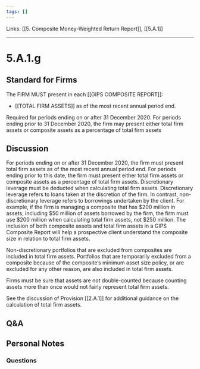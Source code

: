```yaml
---
tags: []
---
```

Links: [[5. Composite Money-Weighted Return Report]], [[5.A.1]]
___
# 5.A.1.g
## Standard for Firms
The FIRM MUST present in each [[GIPS COMPOSITE REPORT]]:
- [[TOTAL FIRM ASSETS]] as of the most recent annual period end.

Required for periods ending on or after 31 December 2020. For periods ending prior to 31 December 2020, the firm may present either total firm assets or composite assets as a percentage of total firm assets
## Discussion
For periods ending on or after 31 December 2020, the firm must present total firm assets as of the most recent annual period end. For periods ending prior to this date, the firm must present either total firm assets or composite assets as a percentage of total firm assets. Discretionary leverage must be deducted when calculating total firm assets. Discretionary leverage refers to loans taken at the discretion of the firm. In contrast, non-discretionary leverage refers to borrowings undertaken by the client. For example, if the firm is managing a composite that has $200 million in assets, including $50 million of assets borrowed by the firm, the firm must use $200 million when calculating total firm assets, not $250 million. The inclusion of both composite assets and total firm assets in a GIPS Composite Report will help a prospective client understand the composite size in relation to total firm assets.

Non-discretionary portfolios that are excluded from composites are included in total firm assets. Portfolios that are temporarily excluded from a composite because of the composite’s minimum asset size policy, or are excluded for any other reason, are also included in total firm assets.

Firms must be sure that assets are not double-counted because counting assets more than once would not fairly represent total firm assets.

See the discussion of Provision [[2.A.1]] for additional guidance on the calculation of total firm assets.
## Q&A

## Personal Notes

### Questions